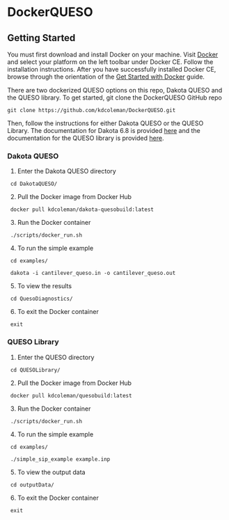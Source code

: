 # DockerQUESO

## Getting Started

You must first download and install Docker on your machine. Visit [Docker](https://docs.docker.com/v17.09/docker-for-mac/install/) and select your platform on the left toolbar under Docker CE. Follow the installation instructions. After you have successfully installed Docker CE, browse through the orientation of the [Get Started with Docker](https://docs.docker.com/get-started/) guide. 

There are two dockerized QUESO options on this repo, Dakota QUESO and the QUESO library. To get started, git clone the DockerQUESO GitHub repo

    git clone https://github.com/kdcoleman/DockerQUESO.git
    
Then, follow the instructions for either Dakota QUESO or the QUESO Library. The documentation for Dakota 6.8 is provided [here](https://dakota.sandia.gov/content/manuals) and the documentation for the QUESO library is provided [here](https://github.com/libqueso/queso/blob/dev/QUESO_users_manual.pdf). 
    
 ### Dakota QUESO
    
   1. Enter the Dakota QUESO directory
   
     cd DakotaQUESO/
    
   2. Pull the Docker image from Docker Hub

     docker pull kdcoleman/dakota-quesobuild:latest
   
   3. Run the Docker container

     ./scripts/docker_run.sh
     
   4. To run the simple example

     cd examples/
     
     dakota -i cantilever_queso.in -o cantilever_queso.out  
     
   5. To view the results
   
     cd QuesoDiagnostics/
     
   6. To exit the Docker container
   
     exit
   
 ### QUESO Library
    
   1. Enter the QUESO directory
   
     cd QUESOLibrary/
    
   2. Pull the Docker image from Docker Hub

     docker pull kdcoleman/quesobuild:latest
   
   3. Run the Docker container

     ./scripts/docker_run.sh
   
   4. To run the simple example

     cd examples/
     
     ./simple_sip_example example.inp
   
   5. To view the output data
   
     cd outputData/
    
   6. To exit the Docker container
   
     exit
